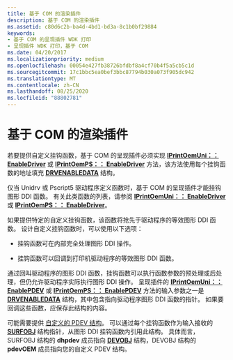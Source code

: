 ```yaml
---
title: 基于 COM 的渲染插件
description: 基于 COM 的渲染插件
ms.assetid: c80d6c2b-ba4d-4bd1-bd3a-8c1b0bf29884
keywords:
- 基于 COM 的呈现插件 WDK 打印
- 呈现插件 WDK 打印，基于 COM
ms.date: 04/20/2017
ms.localizationpriority: medium
ms.openlocfilehash: 00054e427fb38726bfdbf8a4cf70b4f5a5cb5c1d
ms.sourcegitcommit: 17c1bbc5ea0bef3bbc87794b030a073f905dc942
ms.translationtype: MT
ms.contentlocale: zh-CN
ms.lasthandoff: 08/25/2020
ms.locfileid: "88802781"
---
```

# <a name="com-based-rendering-plug-ins"></a>基于 COM 的渲染插件





若要提供自定义挂钩函数，基于 COM 的呈现插件必须实现 [**IPrintOemUni：： EnableDriver**](https://docs.microsoft.com/windows-hardware/drivers/ddi/prcomoem/nf-prcomoem-iprintoemuni-enabledriver) 或 [**IPrintOemPS：： EnableDriver**](https://docs.microsoft.com/windows-hardware/drivers/ddi/prcomoem/nf-prcomoem-iprintoemps-enabledriver) 方法，该方法使用每个挂钩函数的地址填充 [**DRVENABLEDATA**](https://docs.microsoft.com/windows/win32/api/winddi/ns-winddi-tagdrvenabledata) 结构。

仅当 Unidrv 或 Pscript5 驱动程序定义函数时，基于 COM 的呈现插件才能挂钩图形 DDI 函数。 有关此类函数的列表，请参阅 [**IPrintOemUni：： EnableDriver**](https://docs.microsoft.com/windows-hardware/drivers/ddi/prcomoem/nf-prcomoem-iprintoemuni-enabledriver) 或 [**IPrintOemPS：： EnableDriver**](https://docs.microsoft.com/windows-hardware/drivers/ddi/prcomoem/nf-prcomoem-iprintoemps-enabledriver)。

如果提供特定的自定义挂钩函数，该函数将抢先于驱动程序的等效图形 DDI 函数。 设计自定义挂钩函数时，可以使用以下选项：

-   挂钩函数可在内部完全处理图形 DDI 操作。

-   挂钩函数可以回调到打印机驱动程序的等效图形 DDI 函数。

通过回叫驱动程序的图形 DDI 函数，挂钩函数可以执行函数参数的预处理或后处理，但仍允许驱动程序实际执行图形 DDI 操作。 呈现插件的 [**IPrintOemUni：： EnablePDEV**](https://docs.microsoft.com/windows-hardware/drivers/ddi/prcomoem/nf-prcomoem-iprintoemuni-enablepdev) 或 [**IPrintOemPS：： EnablePDEV**](https://docs.microsoft.com/windows-hardware/drivers/ddi/prcomoem/nf-prcomoem-iprintoemps-enablepdev) 方法的输入参数之一是 [**DRVENABLEDATA**](https://docs.microsoft.com/windows/win32/api/winddi/ns-winddi-tagdrvenabledata) 结构，其中包含指向驱动程序图形 DDI 函数的指针。 如果要回调这些函数，应保存此结构的内容。

可能需要提供 [自定义的 PDEV 结构](customized-pdev-structures.md)。 可以通过每个挂钩函数作为输入接收的 [**SURFOBJ**](https://docs.microsoft.com/windows/win32/api/winddi/ns-winddi-_surfobj) 结构指针，从图形 DDI 挂钩函数内引用此结构。 具体而言，SURFOBJ 结构的 **dhpdev** 成员指向 [**DEVOBJ**](https://docs.microsoft.com/windows-hardware/drivers/ddi/printoem/ns-printoem-_devobj) 结构，DEVOBJ 结构的 **pdevOEM** 成员指向您的自定义 PDEV 结构。

 

 





